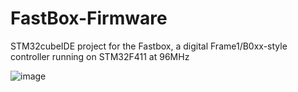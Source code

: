 # FastBox-Firmware
STM32cubeIDE project for the Fastbox, a digital Frame1/B0xx-style controller running on STM32F411 at 96MHz

![image](https://i.imgur.com/AiLccK0.png)
